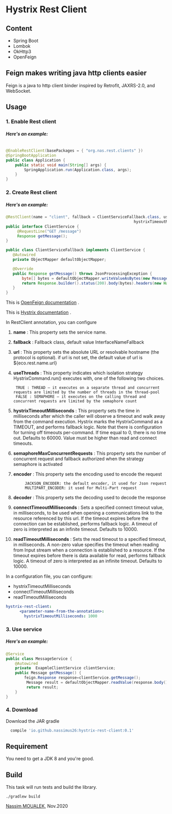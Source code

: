 #  Hystrix Rest Client



## Content

- Spring Boot
- Lombok
- OkHttp3
- OpenFeign 

    
## Feign makes writing java http clients easier
Feign is a java to http client binder inspired by Retrofit, JAXRS-2.0, and WebSocket.

## Usage
  

### 1. Enable Rest client  
##### Here's an example:
      
```java

@EnableRestClient(basePackages = { "org.nas.rest.clients" })
@SpringBootApplication
public class Application {
    public static void main(String[] args) {
        SpringApplication.run(Application.class, args);
    }
}
 ```

  
### 2. Create Rest client  
##### Here's an example:
      

```java
@RestClient(name = "client", fallback = ClientServiceFallback.class, useThreads = false, 
                                                        hystrixTimeoutMilliseconds = 500)
public interface ClientService {
     @RequestLine("GET /message")
     Response getMessage();
}

public class ClientServiceFallback implements ClientService {
   @Autowired
   private ObjectMapper defaultObjectMapper;

   @Override
   public Response getMessage() throws JsonProcessingException {
       byte[] bytes = defaultObjectMapper.writeValueAsBytes(new Message());
       return Response.builder().status(200).body(bytes).headers(new HashMap<>()).build();
   }
}
```



This is [OpenFeign documentation](https://github.com/OpenFeign/feign) .

This is [Hystrix documentation](https://github.com/OpenFeign/feign/tree/master/hystrix) .

In RestClient annotation, you can configure 

1. **name** : This property sets the service name.
2. **fallback** : Fallback class, default value InterfaceNameFallback
3. **url** : This property sets the absolute URL or resolvable hostname (the protocol is optional). if url is not set, the default value of url is ${eco.rest.name.url}
4. **useThreads** : This property indicates which isolation strategy HystrixCommand.run() executes with, one of the following two choices.

        TRUE : THREAD — it executes on a separate thread and concurrent requests are limited by the number of threads in the thread-pool
        FALSE : SEMAPHORE — it executes on the calling thread and concurrent requests are limited by the semaphore count
            
5. **hystrixTimeoutMilliseconds** :  This property sets the time in milliseconds after which the caller will observe a timeout and walk away from the command execution.
 Hystrix marks the HystrixCommand as a TIMEOUT, and performs fallback logic. Note that there is configuration for turning off timeouts per-command.
  If time equal to 0, there is no time out. Defaults to 60000. Value must be higher than read and connect timeouts.
6. **semaphoreMaxConcurrentRequests** : This property sets the number of concurrent request and fallback authorized  when the strategy semaphore is activated
7. **encoder** : This property sets the encoding used to encode the request 

            JACKSON_ENCODER: the default encoder, it used for Json request
            MULTIPART_ENCODER: it used for Multi-Part request
8. **decoder** : This property sets the decoding used to decode the response
9. **connectTimeoutMilliseconds** : Sets a specified connect timeout value, in milliseconds, to be used when opening a communications link to the resource referenced
   by this url. If the timeout expires before the connection can be established, performs fallback logic. A timeout of zero is interpreted as an infinite timeout. Defaults to 10000.
10. **readTimeoutMilliseconds** : Sets the read timeout to a specified timeout, in milliseconds. A non-zero value specifies the timeout when
    reading from Input stream when a connection is established to a resource. If the timeout expires before there is data available for read, performs fallback logic. A timeout of zero is interpreted as an infinite timeout. Defaults to 10000.
  
  In a configuration file, you can configure: 
* hystrixTimeoutMilliseconds
* connectTimeoutMilliseconds
* readTimeoutMilliseconds

```yaml
hystrix-rest-client:
      <parameter-name-from-the-annotation>:
        hystrixTimeoutMilliseconds: 1000
```

### 3. Use service
##### Here's an example:

```java
@Service
public class MessageService {
    @Autowired
    private  ExapmleClientService clientService;
    public Message getMessage() {
        feign.Response response=clientService.getMessage();
         Message result = defaultObjectMapper.readValue(response.body().asInputStream(), Message.class);
         return result;
    }
}   
```

### 4. Download

Download the  JAR gradle


```gradle
  compile 'io.github.nassimus26:hystrix-rest-client:0.1'
```

## Requirement

You need to get a JDK 8 and you're good.

## Build

This task will run tests and build the library. 

    ./gradlew build

[Nassim MOUALEK](https://www.linkedin.com/in/nassim-moualek-8ab7231a/), Nov.2020    